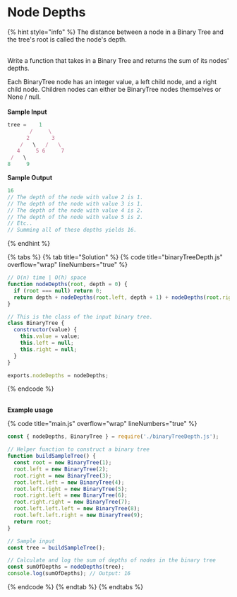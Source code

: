 # Node Depths

{% hint style="info" %}
The distance between a node in a Binary Tree and the tree's root is called the node's depth.&#x20;

\
Write a function that takes in a Binary Tree and returns the sum of its nodes' depths.

&#x20;Each BinaryTree node has an integer value, a left child node, and a right child node. Children nodes can either be BinaryTree nodes themselves or None / null.\
\
**Sample Input**

```javascript
tree =    1
       /     \
      2       3
    /   \   /   \
   4     5 6     7
 /   \
8     9
```

**Sample Output**

```javascript
16
// The depth of the node with value 2 is 1.
// The depth of the node with value 3 is 1.
// The depth of the node with value 4 is 2.
// The depth of the node with value 5 is 2.
// Etc..
// Summing all of these depths yields 16.
```
{% endhint %}

{% tabs %}
{% tab title="Solution" %}
{% code title="binaryTreeDepth.js" overflow="wrap" lineNumbers="true" %}
```javascript
// O(n) time | O(h) space
function nodeDepths(root, depth = 0) {
  if (root === null) return 0;
  return depth + nodeDepths(root.left, depth + 1) + nodeDepths(root.right, depth + 1);
}

// This is the class of the input binary tree.
class BinaryTree {
  constructor(value) {
    this.value = value;
    this.left = null;
    this.right = null;
  }
}

exports.nodeDepths = nodeDepths;
```
{% endcode %}

\
**Example usage**

{% code title="main.js" overflow="wrap" lineNumbers="true" %}
```javascript
const { nodeDepths, BinaryTree } = require('./binaryTreeDepth.js');

// Helper function to construct a binary tree
function buildSampleTree() {
  const root = new BinaryTree(1);
  root.left = new BinaryTree(2);
  root.right = new BinaryTree(3);
  root.left.left = new BinaryTree(4);
  root.left.right = new BinaryTree(5);
  root.right.left = new BinaryTree(6);
  root.right.right = new BinaryTree(7);
  root.left.left.left = new BinaryTree(8);
  root.left.left.right = new BinaryTree(9);
  return root;
}

// Sample input
const tree = buildSampleTree();

// Calculate and log the sum of depths of nodes in the binary tree
const sumOfDepths = nodeDepths(tree);
console.log(sumOfDepths); // Output: 16

```
{% endcode %}
{% endtab %}
{% endtabs %}
